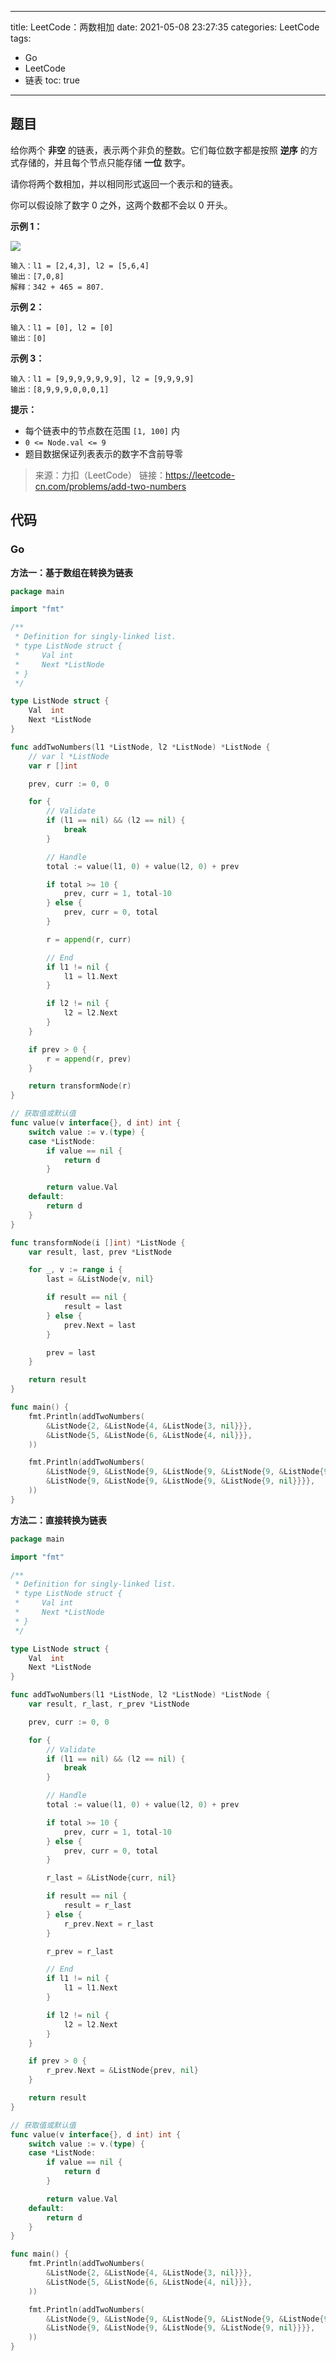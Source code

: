 ----
title: LeetCode：两数相加
date: 2021-05-08 23:27:35
categories: LeetCode
tags: 
- Go
- LeetCode
- 链表
toc: true
----

## 题目

给你两个 **非空** 的链表，表示两个非负的整数。它们每位数字都是按照 **逆序** 的方式存储的，并且每个节点只能存储 **一位** 数字。

请你将两个数相加，并以相同形式返回一个表示和的链表。

你可以假设除了数字 0 之外，这两个数都不会以 0 开头。

<!-- more -->

**示例 1：**

![](https://s.flc.io/2021-05-08-23-29-40.png)

```
输入：l1 = [2,4,3], l2 = [5,6,4]
输出：[7,0,8]
解释：342 + 465 = 807.
```

**示例 2：**

```
输入：l1 = [0], l2 = [0]
输出：[0]
```

**示例 3：**

```
输入：l1 = [9,9,9,9,9,9,9], l2 = [9,9,9,9]
输出：[8,9,9,9,0,0,0,1]
```

**提示：**

- 每个链表中的节点数在范围 `[1, 100]` 内
- `0 <= Node.val <= 9`
- 题目数据保证列表表示的数字不含前导零

> 来源：力扣（LeetCode）
> 链接：https://leetcode-cn.com/problems/add-two-numbers

## 代码

### Go

**方法一：基于数组在转换为链表**

```go
package main

import "fmt"

/**
 * Definition for singly-linked list.
 * type ListNode struct {
 *     Val int
 *     Next *ListNode
 * }
 */

type ListNode struct {
	Val  int
	Next *ListNode
}

func addTwoNumbers(l1 *ListNode, l2 *ListNode) *ListNode {
	// var l *ListNode
	var r []int

	prev, curr := 0, 0

	for {
		// Validate
		if (l1 == nil) && (l2 == nil) {
			break
		}

		// Handle
		total := value(l1, 0) + value(l2, 0) + prev

		if total >= 10 {
			prev, curr = 1, total-10
		} else {
			prev, curr = 0, total
		}

		r = append(r, curr)

		// End
		if l1 != nil {
			l1 = l1.Next
		}

		if l2 != nil {
			l2 = l2.Next
		}
	}

	if prev > 0 {
		r = append(r, prev)
	}

	return transformNode(r)
}

// 获取值或默认值
func value(v interface{}, d int) int {
	switch value := v.(type) {
	case *ListNode:
		if value == nil {
			return d
		}

		return value.Val
	default:
		return d
	}
}

func transformNode(i []int) *ListNode {
	var result, last, prev *ListNode

	for _, v := range i {
		last = &ListNode{v, nil}

		if result == nil {
			result = last
		} else {
			prev.Next = last
		}

		prev = last
	}

	return result
}

func main() {
	fmt.Println(addTwoNumbers(
		&ListNode{2, &ListNode{4, &ListNode{3, nil}}},
		&ListNode{5, &ListNode{6, &ListNode{4, nil}}},
	))

	fmt.Println(addTwoNumbers(
		&ListNode{9, &ListNode{9, &ListNode{9, &ListNode{9, &ListNode{9, &ListNode{9, &ListNode{9, nil}}}}}}},
		&ListNode{9, &ListNode{9, &ListNode{9, &ListNode{9, nil}}}},
	))
}
```

**方法二：直接转换为链表**

```go
package main

import "fmt"

/**
 * Definition for singly-linked list.
 * type ListNode struct {
 *     Val int
 *     Next *ListNode
 * }
 */

type ListNode struct {
	Val  int
	Next *ListNode
}

func addTwoNumbers(l1 *ListNode, l2 *ListNode) *ListNode {
	var result, r_last, r_prev *ListNode

	prev, curr := 0, 0

	for {
		// Validate
		if (l1 == nil) && (l2 == nil) {
			break
		}

		// Handle
		total := value(l1, 0) + value(l2, 0) + prev

		if total >= 10 {
			prev, curr = 1, total-10
		} else {
			prev, curr = 0, total
		}

		r_last = &ListNode{curr, nil}

		if result == nil {
			result = r_last
		} else {
			r_prev.Next = r_last
		}

		r_prev = r_last

		// End
		if l1 != nil {
			l1 = l1.Next
		}

		if l2 != nil {
			l2 = l2.Next
		}
	}

	if prev > 0 {
		r_prev.Next = &ListNode{prev, nil}
	}

	return result
}

// 获取值或默认值
func value(v interface{}, d int) int {
	switch value := v.(type) {
	case *ListNode:
		if value == nil {
			return d
		}

		return value.Val
	default:
		return d
	}
}

func main() {
	fmt.Println(addTwoNumbers(
		&ListNode{2, &ListNode{4, &ListNode{3, nil}}},
		&ListNode{5, &ListNode{6, &ListNode{4, nil}}},
	))

	fmt.Println(addTwoNumbers(
		&ListNode{9, &ListNode{9, &ListNode{9, &ListNode{9, &ListNode{9, &ListNode{9, &ListNode{9, nil}}}}}}},
		&ListNode{9, &ListNode{9, &ListNode{9, &ListNode{9, nil}}}},
	))
}
```
